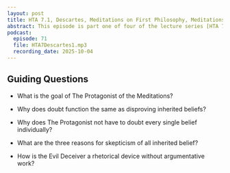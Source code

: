 ```yaml
---
layout: post
title: HTA 7.1, Descartes, Meditations on First Philosophy, Meditations 1-3, First Meditation
abstract: This episode is part one of four of the lecture series [HTA 7] on René Descartes's Meditations on First Philosophy, Meditations 1-3.
podcast:
  episode: 71
  file: HTA7Descartes1.mp3
  recording_date: 2025-10-04
---
```


## Guiding Questions

* What is the goal of The Protagonist of the Meditations?

* Why does doubt function the same as disproving inherited beliefs?

* Why does The Protagonist not have to doubt every single belief individually?

* What are the three reasons for skepticism of all inherited belief?

* How is the Evil Deceiver a rhetorical device without argumentative work?
